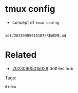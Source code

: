 # tmux config

- concept of `tmux config`

```
```

` zet/20230905015107/README.md `

# Related

- [20230905015028](/zet/20230905015028/README.md) dotfiles hub

Tags:

    #idea
